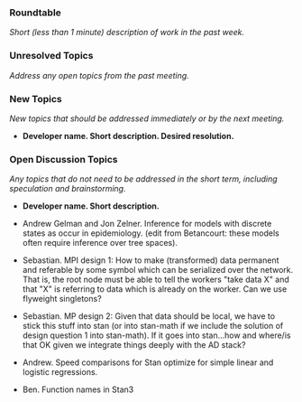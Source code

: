 ### Roundtable
_Short (less than 1 minute) description of work in the past week._


### Unresolved Topics
_Address any open topics from the past meeting._

### New Topics
_New topics that should be addressed immediately or by the next
meeting._

* __Developer name.  Short description.  Desired resolution.__

### Open Discussion Topics
_Any topics that do not need to be addressed in the short term,
including speculation and brainstorming._

* __Developer name.  Short description.__

* Andrew Gelman and Jon Zelner.  Inference for models with discrete states as occur in epidemiology. (edit from Betancourt: these models often require inference over tree spaces).

* Sebastian. MPI design 1: How to make (transformed) data permanent and referable by some symbol which can be serialized over the network. That is, the root node must be able to tell the workers "take data X" and that "X" is referring to data which is already on the worker. Can we use flyweight singletons?

* Sebastian. MP design 2: Given that data should be local, we have to stick this stuff into stan (or into stan-math if we include the solution of design question 1 into stan-math). If it goes into stan...how and where/is that OK given we integrate things deeply with the AD stack?

* Andrew.  Speed comparisons for Stan optimize for simple linear and logistic regressions.

* Ben. Function names in Stan3